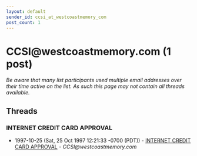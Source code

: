 ```yaml
---
layout: default
sender_id: ccsi_at_westcoastmemory_com
post_count: 1
---
```


# CCSI<span>@</span>westcoastmemory.com (1 post)

_Be aware that many list participants used multiple email addresses over their time active on the list. As such this page may not contain all threads available._

## Threads

### INTERNET  CREDIT CARD APPROVAL
+ 1997-10-25 (Sat, 25 Oct 1997 12:21:33 -0700 (PDT)) - [INTERNET  CREDIT CARD APPROVAL](/archive/1997/10/b2f1ca4111d2c18393226e96dd2e36cbb443ded0aed4ab36f5b93e5f9bf71f4a) - _CCSI@westcoastmemory.com_

